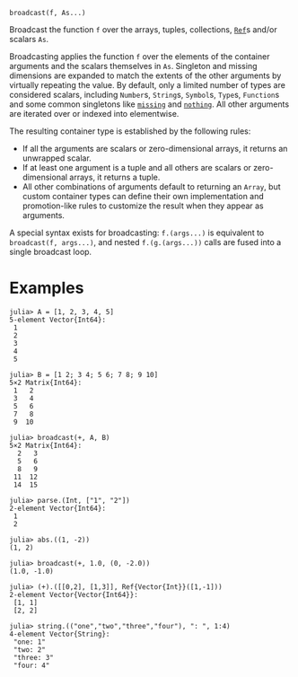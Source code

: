 ```
broadcast(f, As...)
```

Broadcast the function `f` over the arrays, tuples, collections, [`Ref`](@ref)s and/or scalars `As`.

Broadcasting applies the function `f` over the elements of the container arguments and the scalars themselves in `As`. Singleton and missing dimensions are expanded to match the extents of the other arguments by virtually repeating the value. By default, only a limited number of types are considered scalars, including `Number`s, `String`s, `Symbol`s, `Type`s, `Function`s and some common singletons like [`missing`](@ref) and [`nothing`](@ref). All other arguments are iterated over or indexed into elementwise.

The resulting container type is established by the following rules:

  * If all the arguments are scalars or zero-dimensional arrays, it returns an unwrapped scalar.
  * If at least one argument is a tuple and all others are scalars or zero-dimensional arrays, it returns a tuple.
  * All other combinations of arguments default to returning an `Array`, but custom container types can define their own implementation and promotion-like rules to customize the result when they appear as arguments.

A special syntax exists for broadcasting: `f.(args...)` is equivalent to `broadcast(f, args...)`, and nested `f.(g.(args...))` calls are fused into a single broadcast loop.

# Examples

```jldoctest
julia> A = [1, 2, 3, 4, 5]
5-element Vector{Int64}:
 1
 2
 3
 4
 5

julia> B = [1 2; 3 4; 5 6; 7 8; 9 10]
5×2 Matrix{Int64}:
 1   2
 3   4
 5   6
 7   8
 9  10

julia> broadcast(+, A, B)
5×2 Matrix{Int64}:
  2   3
  5   6
  8   9
 11  12
 14  15

julia> parse.(Int, ["1", "2"])
2-element Vector{Int64}:
 1
 2

julia> abs.((1, -2))
(1, 2)

julia> broadcast(+, 1.0, (0, -2.0))
(1.0, -1.0)

julia> (+).([[0,2], [1,3]], Ref{Vector{Int}}([1,-1]))
2-element Vector{Vector{Int64}}:
 [1, 1]
 [2, 2]

julia> string.(("one","two","three","four"), ": ", 1:4)
4-element Vector{String}:
 "one: 1"
 "two: 2"
 "three: 3"
 "four: 4"

```
